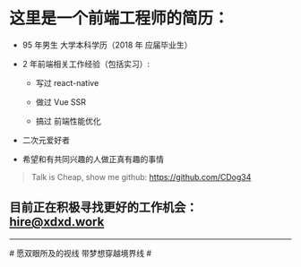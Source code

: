 
# 这里是一个前端工程师的简历：

* 95 年男生 大学本科学历（2018 年 应届毕业生）

* 2 年前端相关工作经验（包括实习）:

  * 写过 react-native

  * 做过 Vue SSR

  * 搞过 前端性能优化

* 二次元爱好者

* 希望和有共同兴趣的人做正真有趣的事情



> Talk is Cheap, show me github: https://github.com/CDog34

## 目前正在积极寻找更好的工作机会：hire@xdxd.work

----

\# 愿双眼所及的视线 带梦想穿越境界线 \#
